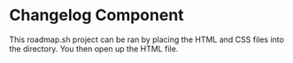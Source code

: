 
# Changelog Component

This roadmap.sh project can be ran by  placing the HTML and CSS files into the directory. You then open up the HTML file.

